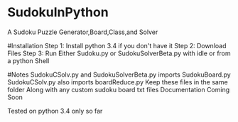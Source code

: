 # SudokuInPython
A Sudoku Puzzle Generator,Board,Class,and Solver


#Installation
	Step 1: Install python 3.4 if you don't have it
	Step 2: Download Files 
	Step 3: Run Either Sudoku.py or SudokuSolverBeta.py with idle or from a python Shell

#Notes
	SudokuCSolv.py and SudokuSolverBeta.py imports SudokuBoard.py
	SudokuCSolv.py also imports boardReduce.py 
	Keep these files in the same folder Along with any custom sudoku board txt files
Documentation Coming Soon

Tested on python 3.4 only so far
